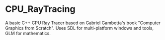 # CPU_RayTracing

A basic C++ CPU Ray Tracer based on Gabriel Gambetta's book "Computer Graphics from Scratch". Uses SDL for multi-platform windows and tools, GLM for mathematics.